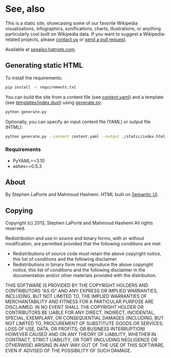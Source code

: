 # See, also

This is a static site, showcasing some of our favorite Wikipedia visualizations, infographics, sonifications, charts, illustrations, or anything particularly cool built on  Wikipedia data. If you want to suggest a Wikipedia-related projects, please [contact us](http://blog.hatnote.com/ask) or [send a pull request](../../pulls).

Available at [seealso.hatnote.com](http://seealso.hatnote.com/).

## Generating static HTML

To install the requirements:

```sh
pip install -r requirements.txt
```

You can build the site from a content file (see [content.yaml](../master/content.yaml)) and a template (see [templates/index.dust](../master/templates/index.dust)) using [generate.py](../master/generate.py):

```sh
python generate.py
```

Optionally, you can specify an input content file (YAML) or output file (HTML):

```sh
python generate.py --content content.yaml --output ./static/index.html
```

### Requirements
 - PyYAML==3.10
 - ashes==0.5.3

## About

By Stephen LaPorte and Mahmoud Hashemi. HTML built on [Semantic UI](https://github.com/jlukic/Semantic-UI).

## Copying

Copyright (c) 2013, Stephen LaPorte and Mahmoud Hashemi
All rights reserved.

Redistribution and use in source and binary forms, with or without modification, are permitted provided that the following conditions are met:

- Redistributions of source code must retain the above copyright notice, this list of conditions and the following disclaimer.
- Redistributions in binary form must reproduce the above copyright notice, this list of conditions and the following disclaimer in the documentation and/or other materials provided with the distribution.

THIS SOFTWARE IS PROVIDED BY THE COPYRIGHT HOLDERS AND CONTRIBUTORS "AS IS" AND ANY EXPRESS OR IMPLIED WARRANTIES, INCLUDING, BUT NOT LIMITED TO, THE IMPLIED WARRANTIES OF MERCHANTABILITY AND FITNESS FOR A PARTICULAR PURPOSE ARE DISCLAIMED. IN NO EVENT SHALL THE COPYRIGHT HOLDER OR CONTRIBUTORS BE LIABLE FOR ANY DIRECT, INDIRECT, INCIDENTAL, SPECIAL, EXEMPLARY, OR CONSEQUENTIAL DAMAGES (INCLUDING, BUT NOT LIMITED TO, PROCUREMENT OF SUBSTITUTE GOODS OR SERVICES; LOSS OF USE, DATA, OR PROFITS; OR BUSINESS INTERRUPTION) HOWEVER CAUSED AND ON ANY THEORY OF LIABILITY, WHETHER IN CONTRACT, STRICT LIABILITY, OR TORT (INCLUDING NEGLIGENCE OR OTHERWISE) ARISING IN ANY WAY OUT OF THE USE OF THIS SOFTWARE, EVEN IF ADVISED OF THE POSSIBILITY OF SUCH DAMAGE.
